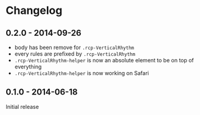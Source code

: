 # Changelog

## 0.2.0 - 2014-09-26

- body has been remove for `.rcp-VerticalRhythm`
- every rules are prefixed by `.rcp-VerticalRhythm`
- `.rcp-VerticalRhythm-helper` is now an absolute element to be on top of everything
- `.rcp-VerticalRhythm-helper` is now working on Safari

## 0.1.0 - 2014-06-18

Initial release
